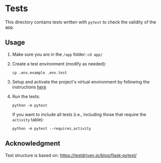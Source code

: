 # Tests

This directory contains tests written with `pytest` to check the validity of the app.

## Usage

1. Make sure you are in the `/app` folder: `cd app/`
2. Create a test environment (modify as needed):

   ```
   cp .env.example .env.test
   ```

3. Setup and activate the project's virtual environment by following the instructions [here](../../docs/README.md#python-environment-setup)
4. Run the tests:

   ```
   python -m pytest
   ```

   If you want to include all tests (i.e., including those that require the `activity` table):

   ```
   python -m pytest --requires_activity
   ```

## Acknowledgment

Test structure is based on:
https://testdriven.io/blog/flask-pytest/

